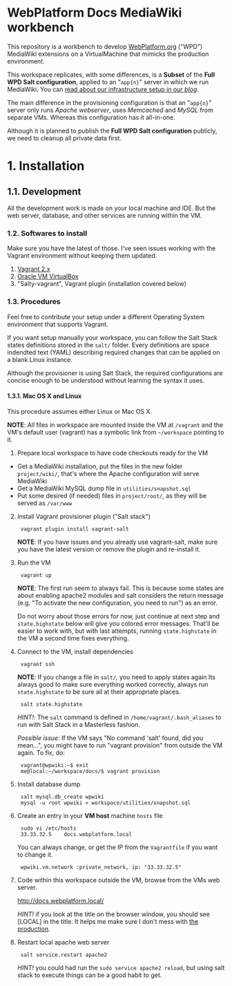 # WebPlatform Docs MediaWiki workbench

This repository is a workbench to develop [WebPlatform.org](http://webplatform.org)
("WPD") MediaWiki extensions on a VirtualMachine that mimicks the production
environment.

This workspace replicates, with some differences, is a **Subset** of the **Full WPD Salt configuration**, applied to an "`app{n}`" server in which we run MediaWiki.
You can [read about our infrastructure setup in our *blog*](http://blog.webplatform.org/2012/10/building-web-platforms-infrastructure/).

The main difference in the provisioning configuration is that an "`app{n}`" server
only runs *Apache webserver*, uses *Memcached* and *MySQL* from separate VMs. Whereas
this configuration has it all-in-one.

Although it is planned to publish the **Full WPD Salt configuration** publicly, we
need to cleanup all private data first.


# 1. Installation

## 1.1. Development

All the development work is made on your local machine and IDE. But the
web server, database, and other services are running within the VM.


### 1.2. Softwares to install

Make sure you have the latest of those. I've seen issues working with the
Vagrant environment without keeping them updated.

1. [Vagrant 2.x](http://www.vagrantup.com/)
2. [Oracle VM VirtualBox](https://www.virtualbox.org/)
3. "Salty-vagrant", Vagrant plugin (installation covered below)


### 1.3. Procedures

Feel free to contribute your setup under a different Operating System
environment that supports Vagrant.

If you want setup manually your workspace, you can follow the Salt Stack
states definitions stored in the `salt/` folder. Every definitions are space
indendted text (YAML) describing required changes that can be applied on a
blank Linux instance.

Although the provisioner is using Salt Stack, the required configurations are
concise enough to be understood without learning the syntax it uses.


#### 1.3.1. Mac OS X and Linux

This procedure assumes either Linux or Mac OS X.

**NOTE**: All files in workspace are mounted inside the VM at `/vagrant` and
the VM's default user (vagrant) has a symbolic link from
`~/workspace` pointing to it.

1. Prepare local workspace to have code checkouts ready for the VM
  - Get a MediaWiki installation, put the files in the new folder `project/wiki/`, that's where the Apache configuration will serve MediaWiki
  - Get a MediaWiki MySQL dump file in `utilities/snapshot.sql`
  - Put some desired (if needed) files in `project/root/`, as they will be served as `/var/www`

2. Install Vagrant provisioner plugin ("Salt stack")

        vagrant plugin install vagrant-salt

    **NOTE**: If you have issues and you already use vagrant-salt, make sure you have the latest version or remove the plugin and re-install it.

3. Run the VM

        vagrant up

    **NOTE**: The first run seem to always fail. This is because some states are about enabling apache2 modules and salt considers the return message (e.g. "To activate the new configuration, you need to run") as an error.

    Do not worry about those errors for now, just continue at next step and `state.highstate` below will give you colored error messages. That'll be easier to work with, but with last attempts, running `state.highstate` in the VM a second time fixes everything.

4. Connect to the VM, install dependencies

        vagrant ssh

    **NOTE**: If you change a file in `salt/`, you need to apply states again
    Its always good to make sure everything worked correctly, always run `state.highstate`
    to be sure all at their appropriate places.

        salt state.highstate

    *HINT!*: The `salt` command is defined in `/home/vagrant/.bash_aliases` to run
    with Salt Stack in a Masterless fashion.

    *Possible issue*: If the VM says "No command 'salt' found, did you mean...", you might have to run "vagrant provision" from outside the VM again. To fix, do:

        vagrant@wpwiki:~$ exit
        me@local:~/workspace/docs/$ vagrant provision

5. Install database dump

        salt mysql.db_create wpwiki
        mysql -u root wpwiki < workspace/utilities/snapshot.sql

6. Create an entry in your **VM host** machine `hosts` file

        sudo vi /etc/hosts
        33.33.32.5    docs.webplatform.local

    You can always change, or get the IP from the `Vagrantfile` if you want to change it.

        wpwiki.vm.network :private_network, ip: "33.33.32.5"

7. Code within this workspace outside the VM, browse from the VMs web server.

    http://docs.webplatform.local/

    *HINT!* if you look at the title on the browser window, you should see \[LOCAL\] in the title. It helps me make sure I don't mess with [the production](http://docs.webplatform.org/wiki/).

8. Restart local apache web server

        salt service.restart apache2

    *HINT!* you could had run the `sudo service apache2 reload`, but using salt stack to execute things can be a good habit to get.

